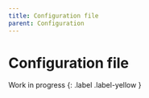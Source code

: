 ```yaml
---
title: Configuration file
parent: Configuration
---
```


# Configuration file

Work in progress
{: .label .label-yellow }
